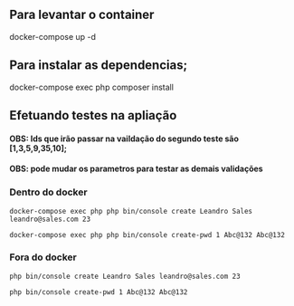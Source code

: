 

## Para levantar o container 
docker-compose up -d

## Para instalar as dependencias;
docker-compose exec php composer install


## Efetuando testes na apliação

#### OBS: Ids que irão passar na vaildação do segundo teste são [1,3,5,9,35,10];

#### OBS: pode mudar os parametros para testar as demais validações

### Dentro do docker 

```
docker-compose exec php php bin/console create Leandro Sales leandro@sales.com 23
```

```
docker-compose exec php php bin/console create-pwd 1 Abc@132 Abc@132
```

### Fora do docker

```
php bin/console create Leandro Sales leandro@sales.com 23
```

```
php bin/console create-pwd 1 Abc@132 Abc@132
```